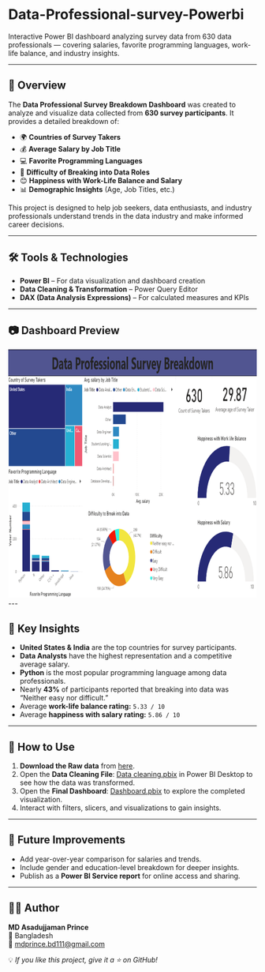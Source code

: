 # Data-Professional-survey-Powerbi
Interactive Power BI dashboard analyzing survey data from 630 data professionals — covering salaries, favorite programming languages, work-life balance, and industry insights.

---

## 📖 Overview  

The **Data Professional Survey Breakdown Dashboard** was created to analyze and visualize data collected from **630 survey participants**. It provides a detailed breakdown of:  

- 🌍 **Countries of Survey Takers**  
- 💰 **Average Salary by Job Title**  
- 💻 **Favorite Programming Languages**  
- 🎯 **Difficulty of Breaking into Data Roles**  
- 😊 **Happiness with Work-Life Balance and Salary**  
- 📊 **Demographic Insights** (Age, Job Titles, etc.)  

This project is designed to help job seekers, data enthusiasts, and industry professionals understand trends in the data industry and make informed career decisions.  

---

## 🛠️ Tools & Technologies  

- **Power BI** – For data visualization and dashboard creation  
- **Data Cleaning & Transformation** – Power Query Editor  
- **DAX (Data Analysis Expressions)** – For calculated measures and KPIs  

---

## 📷 Dashboard Preview  

<img width="1162" height="504" alt="Dashboard" src="https://github.com/mdprince007/Data-Professional-survey-Powerbi/blob/main/Dashboard.png" />
---

## 🔑 Key Insights  

- **United States & India** are the top countries for survey participants.  
- **Data Analysts** have the highest representation and a competitive average salary.  
- **Python** is the most popular programming language among data professionals.  
- Nearly **43%** of participants reported that breaking into data was “Neither easy nor difficult.”  
- Average **work-life balance rating:** `5.33 / 10`  
- Average **happiness with salary rating:** `5.86 / 10`  

---

## 🚀 How to Use  

1. **Download the Raw data** from [here](https://github.com/mdprince007/Data-Professional-survey-Powerbi/blob/main/Raw%20Data.xlsx).  
2. Open the **Data Cleaning File**: [Data cleaning.pbix](https://github.com/mdprince007/Data-Professional-survey-Powerbi/blob/main/data%20cleaning.pbix) in Power BI Desktop to see how the data was transformed.  
3. Open the **Final Dashboard**: [Dashboard.pbix](https://github.com/mdprince007/Data-Professional-survey-Powerbi/blob/main/Dashboard.pbix) to explore the completed visualization.  
4. Interact with filters, slicers, and visualizations to gain insights.  

---

## 📌 Future Improvements  

- Add year-over-year comparison for salaries and trends.  
- Include gender and education-level breakdown for deeper insights.  
- Publish as a **Power BI Service report** for online access and sharing.  

---


## 👨‍💻 Author  

**MD Asadujjaman Prince**  
📍 Bangladesh  
📧 [mdprince.bd111@gmail.com](mailto:mdprince.bd111@gmail.com)  

💡 *If you like this project, give it a ⭐ on GitHub!*  
